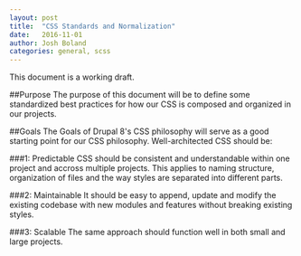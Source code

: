 ```yaml
---
layout: post
title:  "CSS Standards and Normalization"
date:   2016-11-01
author: Josh Boland
categories: general, scss
---
```


This document is a working draft.

##Purpose
The purpose of this document will be to define some standardized best practices for how our CSS is composed and organized in our projects.

##Goals
The Goals of Drupal 8's CSS philosophy will serve as a good starting point for our CSS philosophy. Well-architected CSS should be:

###1: Predictable
CSS should be consistent and understandable within one project and accross multiple projects. This applies to naming structure, organization of files and the way styles are separated into different parts.
 
###2: Maintainable
It should be easy to append, update and modify the existing codebase with new modules and features without breaking existing styles.

###3: Scalable
The same approach should function well in both small and large projects.